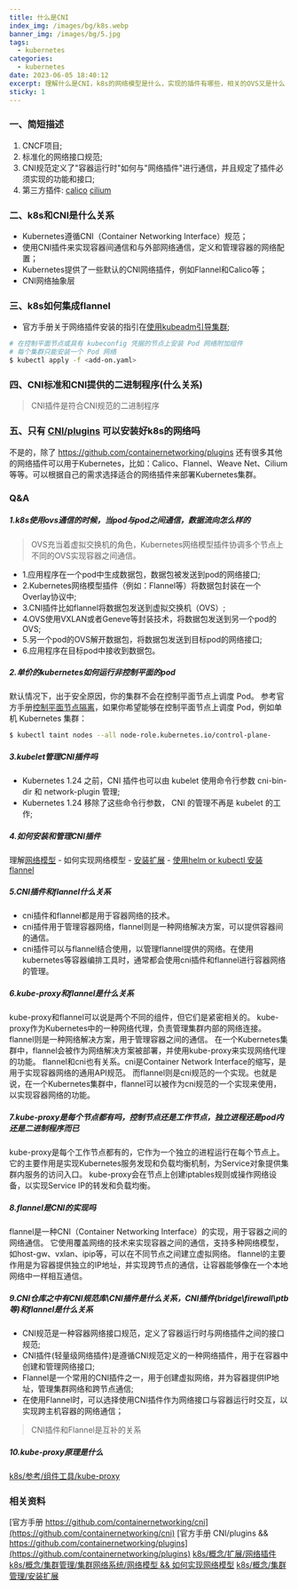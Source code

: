 ```yaml
---
title: 什么是CNI
index_img: /images/bg/k8s.webp
banner_img: /images/bg/5.jpg
tags:
  - kubernetes
categories:
  - kubernetes
date: 2023-06-05 18:40:12
excerpt: 理解什么是CNI，k8s的网络模型是什么，实现的插件有哪些，相关的OVS又是什么
sticky: 1
---
```


### 一、简短描述

1. CNCF项目;
2. 标准化的网络接口规范;
3. CNI规范定义了"容器运行时"如何与"网络插件"进行通信，并且规定了插件必须实现的功能和接口;
3. 第三方插件: 
     [calico](https://github.com/projectcalico/calico)
     [cilium](https://github.com/cilium/cilium)

### 二、k8s和CNI是什么关系

- Kubernetes遵循CNI（Container Networking Interface）规范；
- 使用CNI插件来实现容器间通信和与外部网络通信，定义和管理容器的网络配置；
- Kubernetes提供了一些默认的CNI网络插件，例如Flannel和Calico等；
- CNI网络抽象层


### 三、k8s如何集成flannel

- 官方手册关于网络插件安装的指引在[使用kubeadm引导集群](https://kubernetes.io/zh-cn/docs/setup/production-environment/tools/kubeadm/create-cluster-kubeadm/);

``` bash
# 在控制平面节点或具有 kubeconfig 凭据的节点上安装 Pod 网络附加组件
# 每个集群只能安装一个 Pod 网络
$ kubectl apply -f <add-on.yaml>
```

### 四、CNI标准和CNI提供的二进制程序(什么关系)

> CNI插件是符合CNI规范的二进制程序

### 五、只有 [CNI/plugins](https://github.com/containernetworking/plugins) 可以安装好k8s的网络吗

   不是的，除了 https://github.com/containernetworking/plugins 还有很多其他的网络插件可以用于Kubernetes，比如：Calico、Flannel、Weave Net、Cilium等等。可以根据自己的需求选择适合的网络插件来部署Kubernetes集群。

### Q&A

##### 1.k8s使用ovs通信的时候，当pod与pod之间通信，数据流向怎么样的

> OVS充当着虚拟交换机的角色，Kubernetes网络模型插件协调多个节点上不同的OVS实现容器之间通信。

- 1.应用程序在一个pod中生成数据包，数据包被发送到pod的网络接口;
- 2.Kubernetes网络模型插件（例如：Flannel等）将数据包封装在一个Overlay协议中;
- 3.CNI插件比如flannel将数据包发送到虚拟交换机（OVS）;
- 4.OVS使用VXLAN或者Geneve等封装技术，将数据包发送到另一个pod的OVS;
- 5.另一个pod的OVS解开数据包，将数据包发送到目标pod的网络接口;
- 6.应用程序在目标pod中接收到数据包。

##### 2.单价的kubernetes如何运行非控制平面的pod

默认情况下，出于安全原因，你的集群不会在控制平面节点上调度 Pod。 参考官方手册[控制平面节点隔离](https://kubernetes.io/zh-cn/docs/setup/production-environment/tools/kubeadm/create-cluster-kubeadm/)，如果你希望能够在控制平面节点上调度 Pod，例如单机 Kubernetes 集群：

``` bash
$ kubectl taint nodes --all node-role.kubernetes.io/control-plane-
```

##### 3.kubelet管理CNI插件吗

- Kubernetes 1.24 之前，CNI 插件也可以由 kubelet 使用命令行参数 cni-bin-dir 和 network-plugin 管理;
- Kubernetes 1.24 移除了这些命令行参数， CNI 的管理不再是 kubelet 的工作;

##### 4.如何安装和管理CNI插件

理解[网络模型](https://kubernetes.io/zh-cn/docs/concepts/cluster-administration/networking/#how-to-implement-the-kubernetes-networking-model) - 如何实现网络模型 - [安装扩展](https://kubernetes.io/zh-cn/docs/concepts/cluster-administration/addons/#networking-and-network-policy) - [使用helm or kubectl 安装 flannel](https://github.com/flannel-io/flannel#deploying-flannel-manually)

##### 5.CNI插件和flannel什么关系

- cni插件和flannel都是用于容器网络的技术。
- cni插件用于管理容器网络，flannel则是一种网络解决方案，可以提供容器间的通信。
- cni插件可以与flannel结合使用，以管理flannel提供的网络。在使用kubernetes等容器编排工具时，通常都会使用cni插件和flannel进行容器网络的管理。

##### 6.kube-proxy和flannel是什么关系

   kube-proxy和flannel可以说是两个不同的组件，但它们是紧密相关的。
   kube-proxy作为Kubernetes中的一种网络代理，负责管理集群内部的网络连接。
   flannel则是一种网络解决方案，用于管理容器之间的通信。
   在一个Kubernetes集群中，flannel会被作为网络解决方案被部署，并使用kube-proxy来实现网络代理的功能。
   flannel和cni也有关系。cni是Container Network Interface的缩写，是用于实现容器网络的通用API规范。
   而flannel则是cni规范的一个实现。也就是说，在一个Kubernetes集群中，flannel可以被作为cni规范的一个实现来使用，以实现容器网络的功能。

##### 7.kube-proxy是每个节点都有吗，控制节点还是工作节点，独立进程还是pod内还是二进制程序而已

   kube-proxy是每个工作节点都有的，它作为一个独立的进程运行在每个节点上。
   它的主要作用是实现Kubernetes服务发现和负载均衡机制，为Service对象提供集群内服务的访问入口。
   kube-proxy会在节点上创建iptables规则或操作网络设备，以实现Service IP的转发和负载均衡。

##### 8.flannel是CNI的实现吗

   flannel是一种CNI（Container Networking Interface）的实现，用于容器之间的网络通信。
   它使用覆盖网络的技术来实现容器之间的通信，支持多种网络模型，如host-gw、vxlan、ipip等，可以在不同节点之间建立虚拟网络。
   flannel的主要作用是为容器提供独立的IP地址，并实现跨节点的通信，让容器能够像在一个本地网络中一样相互通信。

##### 9.CNI仓库之中有CNI规范库\CNI插件是什么关系，CNI插件(bridge\firewall\ptb等)和flannel是什么关系

- CNI规范是一种容器网络接口规范，定义了容器运行时与网络插件之间的接口规范;
- CNI插件(轻量级网络插件)是遵循CNI规范定义的一种网络插件，用于在容器中创建和管理网络接口;
- Flannel是一个常用的CNI插件之一，用于创建虚拟网络，并为容器提供IP地址，管理集群网络和跨节点通信;
- 在使用Flannel时，可以选择使用CNI插件作为网络接口与容器运行时交互，以实现跨主机容器的网络通信；

> CNI插件和Flannel是互补的关系

##### 10.kube-proxy原理是什么

[k8s/参考/组件工具/kube-proxy](https://kubernetes.io/zh-cn/docs/reference/command-line-tools-reference/kube-proxy/)


### 相关资料

[官方手册 https://github.com/containernetworking/cni](https://github.com/containernetworking/cni)
[官方手册 CNI/plugins && https://github.com/containernetworking/plugins](https://github.com/containernetworking/plugins)
[k8s/概念/扩展/网络插件](https://kubernetes.io/zh-cn/docs/concepts/extend-kubernetes/compute-storage-net/network-plugins/)
[k8s/概念/集群管理/集群网络系统/网络模型 && 如何实现网络模型](https://kubernetes.io/zh-cn/docs/concepts/cluster-administration/networking/#how-to-implement-the-kubernetes-networking-model)
[k8s/概念/集群管理/安装扩展](https://kubernetes.io/zh-cn/docs/concepts/cluster-administration/addons/#networking-and-network-policy)
